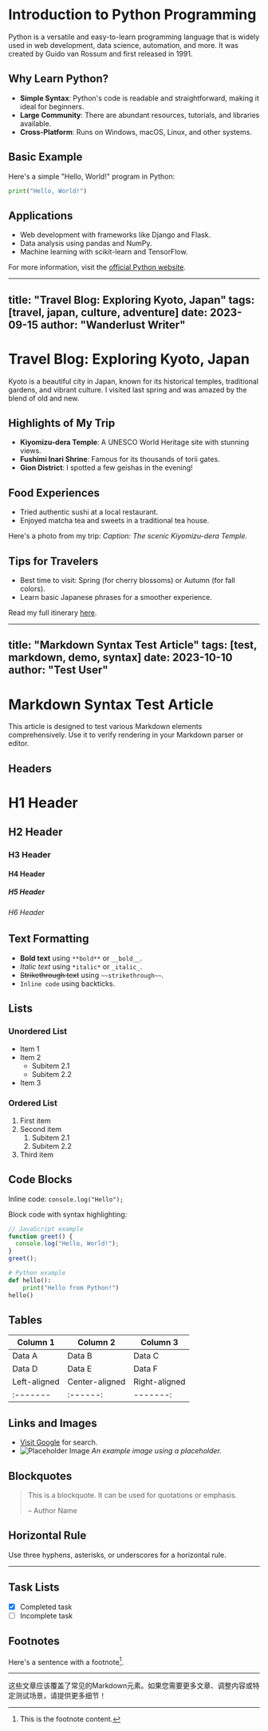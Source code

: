 # Introduction to Python Programming

Python is a versatile and easy-to-learn programming language that is widely used in web development, data science, automation, and more. It was created by Guido van Rossum and first released in 1991.

## Why Learn Python?
- **Simple Syntax**: Python's code is readable and straightforward, making it ideal for beginners.
- **Large Community**: There are abundant resources, tutorials, and libraries available.
- **Cross-Platform**: Runs on Windows, macOS, Linux, and other systems.

## Basic Example
Here's a simple "Hello, World!" program in Python:

```python
print("Hello, World!")
```

## Applications
- Web development with frameworks like Django and Flask.
- Data analysis using pandas and NumPy.
- Machine learning with scikit-learn and TensorFlow.

For more information, visit the [official Python website](https://www.python.org).

---
title: "Travel Blog: Exploring Kyoto, Japan"
tags: [travel, japan, culture, adventure]
date: 2023-09-15
author: "Wanderlust Writer"
---
# Travel Blog: Exploring Kyoto, Japan

Kyoto is a beautiful city in Japan, known for its historical temples, traditional gardens, and vibrant culture. I visited last spring and was amazed by the blend of old and new.

## Highlights of My Trip
- **Kiyomizu-dera Temple**: A UNESCO World Heritage site with stunning views.
- **Fushimi Inari Shrine**: Famous for its thousands of torii gates.
- **Gion District**: I spotted a few geishas in the evening!

## Food Experiences
- Tried authentic sushi at a local restaurant.
- Enjoyed matcha tea and sweets in a traditional tea house.

Here's a photo from my trip:
*Caption: The scenic Kiyomizu-dera Temple.*

## Tips for Travelers
- Best time to visit: Spring (for cherry blossoms) or Autumn (for fall colors).
- Learn basic Japanese phrases for a smoother experience.

Read my full itinerary [here](https://example.com/kyoto-travel-guide).

---
title: "Markdown Syntax Test Article"
tags: [test, markdown, demo, syntax]
date: 2023-10-10
author: "Test User"
---
# Markdown Syntax Test Article

This article is designed to test various Markdown elements comprehensively. Use it to verify rendering in your Markdown parser or editor.

## Headers
# H1 Header
## H2 Header
### H3 Header
#### H4 Header
##### H5 Header
###### H6 Header

## Text Formatting
- **Bold text** using `**bold**` or `__bold__`.
- *Italic text* using `*italic*` or `_italic_`.
- ~~Strikethrough text~~ using `~~strikethrough~~`.
- `Inline code` using backticks.

## Lists
### Unordered List
- Item 1
- Item 2
  - Subitem 2.1
  - Subitem 2.2
- Item 3

### Ordered List
1. First item
2. Second item
   1. Subitem 2.1
   2. Subitem 2.2
3. Third item

## Code Blocks
Inline code: `console.log("Hello");`

Block code with syntax highlighting:
```javascript
// JavaScript example
function greet() {
  console.log("Hello, World!");
}
greet();
```

```python
# Python example
def hello():
    print("Hello from Python!")
hello()
```

## Tables
| Column 1     | Column 2       | Column 3      |
| ------------ | -------------- | ------------- |
| Data A       | Data B         | Data C        |
| Data D       | Data E         | Data F        |
| Left-aligned | Center-aligned | Right-aligned |
| :-------     | :------:       | -------:      |

## Links and Images
- [Visit Google](https://www.google.com) for search.
- ![Placeholder Image](https://via.placeholder.com/150)
*An example image using a placeholder.*

## Blockquotes
> This is a blockquote. It can be used for quotations or emphasis.
>
> – Author Name

## Horizontal Rule
Use three hyphens, asterisks, or underscores for a horizontal rule.

---

## Task Lists
- [x] Completed task
- [ ] Incomplete task

## Footnotes
Here's a sentence with a footnote[^1].

[^1]: This is the footnote content.

---
这些文章应该覆盖了常见的Markdown元素。如果您需要更多文章、调整内容或特定测试场景，请提供更多细节！